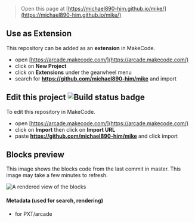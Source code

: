  


> Open this page at [https://michael890-him.github.io/mike/](https://michael890-him.github.io/mike/)

## Use as Extension

This repository can be added as an **extension** in MakeCode.

* open [https://arcade.makecode.com/](https://arcade.makecode.com/)
* click on **New Project**
* click on **Extensions** under the gearwheel menu
* search for **https://github.com/michael890-him/mike** and import

## Edit this project ![Build status badge](https://github.com/michael890-him/mike/workflows/MakeCode/badge.svg)

To edit this repository in MakeCode.

* open [https://arcade.makecode.com/](https://arcade.makecode.com/)
* click on **Import** then click on **Import URL**
* paste **https://github.com/michael890-him/mike** and click import

## Blocks preview

This image shows the blocks code from the last commit in master.
This image may take a few minutes to refresh.

![A rendered view of the blocks](https://github.com/michael890-him/mike/raw/master/.github/makecode/blocks.png)

#### Metadata (used for search, rendering)

* for PXT/arcade
<script src="https://makecode.com/gh-pages-embed.js"></script><script>makeCodeRender("{{ site.makecode.home_url }}", "{{ site.github.owner_name }}/{{ site.github.repository_name }}");</script>
